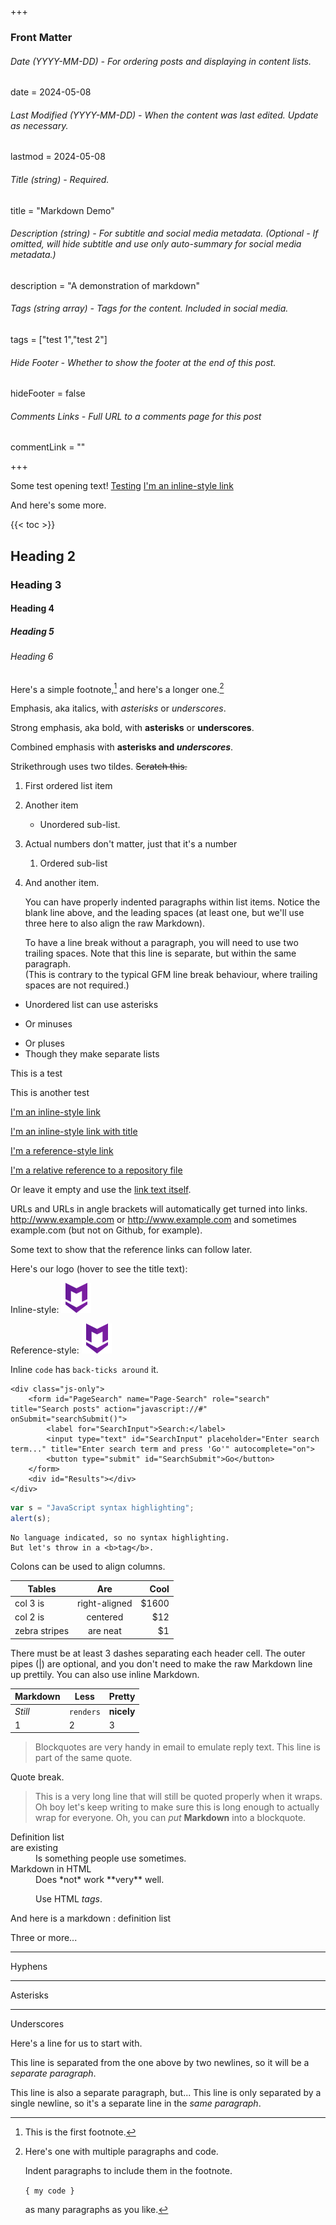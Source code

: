+++
### Front Matter

###### Date (YYYY-MM-DD) - For ordering posts and displaying in content lists.
date = 2024-05-08

###### Last Modified (YYYY-MM-DD) - When the content was last edited. Update as necessary.
lastmod = 2024-05-08

###### Title (string) - Required.
title = "Markdown Demo"

###### Description (string) - For subtitle and social media metadata. (Optional - If omitted, will hide subtitle and use only auto-summary for social media metadata.)
description = "A demonstration of markdown"

###### Tags (string array) - Tags for the content. Included in social media.
tags = ["test 1","test 2"]

###### Hide Footer - Whether to show the footer at the end of this post.
hideFooter = false

###### Comments Links - Full URL to a comments page for this post
commentLink = ""

+++

Some test opening text! <a href="http://google.ca">Testing</a> [I'm an inline-style link](https://www.google.com)

And here's some more.

{{< toc >}}

## Heading 2
### Heading 3
#### Heading 4
##### Heading 5
###### Heading 6

Here's a simple footnote,[^1] and here's a longer one.[^bignote]

[^1]: This is the first footnote.

[^bignote]: Here's one with multiple paragraphs and code.

    Indent paragraphs to include them in the footnote.

    `{ my code }`

    as many paragraphs as you like.

Emphasis, aka italics, with *asterisks* or _underscores_.

Strong emphasis, aka bold, with **asterisks** or __underscores__.

Combined emphasis with **asterisks and _underscores_**.

Strikethrough uses two tildes. ~~Scratch this.~~

1. First ordered list item
2. Another item
   * Unordered sub-list. 
1. Actual numbers don't matter, just that it's a number
   1. Ordered sub-list
4. And another item.

   You can have properly indented paragraphs within list items. Notice the blank line above, and the leading spaces (at least one, but we'll use three here to also align the raw Markdown).

   To have a line break without a paragraph, you will need to use two trailing spaces.
   Note that this line is separate, but within the same paragraph.  
   (This is contrary to the typical GFM line break behaviour, where trailing spaces are not required.)

* Unordered list can use asterisks
- Or minuses
+ Or pluses
+ Though they make separate lists

This is a test  

This is another test

[I'm an inline-style link](https://www.google.com)

[I'm an inline-style link with title](https://www.google.com "Google's Homepage")

[I'm a reference-style link][Arbitrary case-insensitive reference text]

[I'm a relative reference to a repository file](../blob/master/LICENSE)

Or leave it empty and use the [link text itself].

URLs and URLs in angle brackets will automatically get turned into links.
http://www.example.com or <http://www.example.com> and sometimes 
example.com (but not on Github, for example).

Some text to show that the reference links can follow later.

[arbitrary case-insensitive reference text]: https://www.mozilla.org
[link text itself]: http://www.reddit.com

Here's our logo (hover to see the title text):

Inline-style: 
![alt text](https://github.com/adam-p/markdown-here/raw/master/src/common/images/icon48.png "Logo Title Text 1")

Reference-style: 
![alt text][logo]

[logo]: https://github.com/adam-p/markdown-here/raw/master/src/common/images/icon48.png "Logo Title Text 2"

Inline `code` has `back-ticks around` it.

```
<div class="js-only">
	<form id="PageSearch" name="Page-Search" role="search" title="Search posts" action="javascript://#" onSubmit="searchSubmit()">
		<label for="SearchInput">Search:</label>
		<input type="text" id="SearchInput" placeholder="Enter search term..." title="Enter search term and press 'Go'" autocomplete="on">
		<button type="submit" id="SearchSubmit">Go</button>
	</form>
	<div id="Results"></div>
</div>
```

```javascript
var s = "JavaScript syntax highlighting";
alert(s);
```
 
```
No language indicated, so no syntax highlighting. 
But let's throw in a <b>tag</b>.
```

Colons can be used to align columns.

| Tables        | Are           | Cool  |
| ------------- |:-------------:| -----:|
| col 3 is      | right-aligned | $1600 |
| col 2 is      | centered      |   $12 |
| zebra stripes | are neat      |    $1 |

There must be at least 3 dashes separating each header cell.
The outer pipes (|) are optional, and you don't need to make the 
raw Markdown line up prettily. You can also use inline Markdown.

Markdown | Less | Pretty
--- | --- | ---
*Still* | `renders` | **nicely**
1 | 2 | 3

> Blockquotes are very handy in email to emulate reply text.
> This line is part of the same quote.

Quote break.

> This is a very long line that will still be quoted properly when it wraps. Oh boy let's keep writing to make sure this is long enough to actually wrap for everyone. Oh, you can *put* **Markdown** into a blockquote.

<dl>
  <dt>Definition list</dt>
  <dt>are existing</dt>
  <dd>Is something people use sometimes.</dd>

  <dt>Markdown in HTML</dt>
  <dd>Does *not* work **very** well. 
  
  Use HTML <em>tags</em>.</dd>
</dl>

And here is a markdown
: definition list

Three or more...

---

Hyphens

<b><hr></b>

Asterisks

___

Underscores

Here's a line for us to start with.

This line is separated from the one above by two newlines, so it will be a *separate paragraph*.

This line is also a separate paragraph, but...
This line is only separated by a single newline, so it's a separate line in the *same paragraph*.
